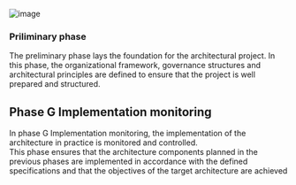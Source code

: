 ![image](https://github.com/user-attachments/assets/fe586dbc-e59b-4c48-874d-393607ef5a3d)


### Priliminary phase
The preliminary phase lays the foundation for the architectural project. 
In this phase, the organizational framework, governance structures and architectural 
principles are defined to ensure that the project is well prepared and structured.


## Phase G Implementation monitoring
 In phase G Implementation monitoring, the implementation of the architecture in 
practice is monitored and controlled. \
 This phase ensures that the architecture components planned in the previous phases 
are implemented in accordance with the defined specifications and that the 
objectives of the target architecture are achieved
